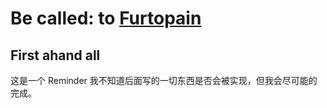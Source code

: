 # Be called: to [Furtopain](https://github.com/EcoFurLab/EcoFur/wiki/Furtopain)

## First ahand all
这是一个 Reminder 我不知道后面写的一切东西是否会被实现，但我会尽可能的完成。